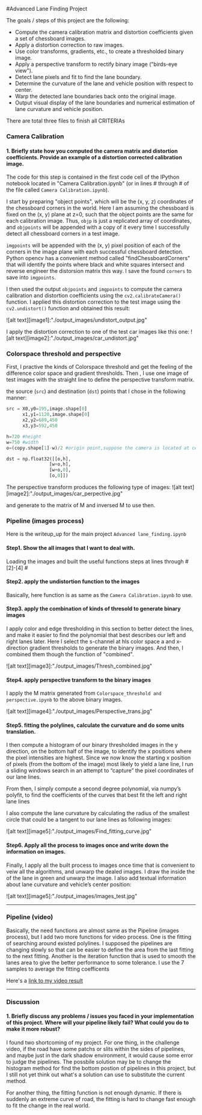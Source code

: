 #Advanced Lane Finding Project

The goals / steps of this project are the following:

* Compute the camera calibration matrix and distortion coefficients given a set of chessboard images.
* Apply a distortion correction to raw images.
* Use color transforms, gradients, etc., to create a thresholded binary image.
* Apply a perspective transform to rectify binary image ("birds-eye view").
* Detect lane pixels and fit to find the lane boundary.
* Determine the curvature of the lane and vehicle position with respect to center.
* Warp the detected lane boundaries back onto the original image.
* Output visual display of the lane boundaries and numerical estimation of lane curvature and vehicle position.


There are total three files to finish all CRITERIAs
### Camera Calibration

#### 1. Briefly state how you computed the camera matrix and distortion coefficients. Provide an example of a distortion corrected calibration image.

The code for this step is contained in the first code cell of the IPython notebook located in "Camera Calibration.ipynb" (or in lines # through # of the file called `Camera Calibration.ipynb`).  

I start by preparing "object points", which will be the (x, y, z) coordinates of the chessboard corners in the world. Here I am assuming the chessboard is fixed on the (x, y) plane at z=0, such that the object points are the same for each calibration image.  Thus, `objp` is just a replicated array of coordinates, and `objpoints` will be appended with a copy of it every time I successfully detect all chessboard corners in a test image.  


`imgpoints` will be appended with the (x, y) pixel position of each of the corners in the image plane with each successful chessboard detection. Python opencv has a convenient method called "findChessboardCorners" that will identify the points where black and white squares intersect and reverse engineer the distorsion matrix this way. I save the found `corners` to save into `imgpoints`.

I then used the output `objpoints` and `imgpoints` to compute the camera calibration and distortion coefficients using the `cv2.calibrateCamera()` function.  I applied this distortion correction to the test image using the `cv2.undistort()` function and obtained this result: 

![alt text][image1]:"./output_images/undistort_output.jpg"

I apply the distortion correction to one of the test car images like this one:
![alt text][image2]:"./output_images/car_undistort.jpg"


### Colorspace threshold and perspective

First, I practive the kinds of Colorspace threshold and get the feeling of the difference color space and gradient thresholds.
Then , I use one image of test images with the straight line to define the perspective transform matrix. 

the source (`src`) and destination (`dst`) points that I chose in the following manner:

```python
src = X0,y0=195,image.shape[0]
      x1,y1=1120,image.shape[0]
      x2,y2=689,450
      x3,y3=592,450

h=720 #height
w=750 #width
o=(copy.shape[1]-w)/2 #origin point,suppose the camera is located at center

dst = np.float32([[o,h],
                [w+o,h],
                [w+o,0],
                [o,0]])
```

The perspective transform produces the following type of images:
![alt text][image2]:"./output_images/car_perpective.jpg"

and generate to the matrix of M and inversed M to use then.


### Pipeline (images process)

Here is the writeup_up for the main project `Advanced lane_finding.ipynb`

#### Step1. Show the all images that I want to deal with.

Loading the images and built the useful functions steps at lines through # [2]-[4] #

#### Step2. apply the undistortion function to the images

Basically, here function is as same as the `Camera Calibration.ipynb` to use.

#### Step3. apply the combination of kinds of thresold to generate binary images

I apply color and edge thresholding in this section to better detect the lines, and make it easier to find the polynomial that best describes our left and right lanes later. Here I select the s-channel at hls color space a and x-direction gradient thresholds to generate the binary images. And then, I combined them though the function of "combined".

![alt text][image3]:"./output_images/Thresh_combined.jpg"

#### Step4. apply perspective transform to the binary images

I apply the M matrix generated from `Colorspace_threshold and perspective.ipynb` to the above binary images.

![alt text][image4]:"./output_images/Perspective_trans.jpg"


#### Step5. fitting the polylines, calculate the curvature and do some units translation.

I then compute a histogram of our binary thresholded images in the y direction, on the bottom half of the image, to identify the x positions where the pixel intensities are highest. Since we now know the starting x position of pixels (from the bottom of the image) most likely to yield a lane line, I run a sliding windows search in an attempt to “capture” the pixel coordinates of our lane lines.

From then, I simply compute a second degree polynomial, via numpy’s polyfit, to find the coefficients of the curves that best fit the left and right lane lines

I also compute the lane curvature by calculating the radius of the smallest circle that could be a tangent to our lane lines as following images:

![alt text][image5]:"./output_images/Find_fitting_curve.jpg"

#### Step6. Apply all the process to images once and write down the information on images.

Finally, I apply all the built process to images once time that is convenient to veiw all the algorithms, and unwarp the dealed images. I draw the inside the of the lane in green and unwarp the image. I also add textual information about lane curvature and vehicle’s center position:


![alt text][image5]:"./output_images/images_test.jpg"

---

### Pipeline (video)

Basically, the need functions are almost same as the Pipeline (images process), but I add two more functions for video process.
One is the fitting of searching around existed polylines. I supposed the pipelines are changing slowly so that can be easier to define the area from the last fitting to the next fitting.
Another is the iteration function that is used to smooth the lanes area to give the better performance to some tolerance. I use the 7 samples to average the fitting coefficents

Here's a [link to my video result](.Output_video//project_video.mp4)

---

### Discussion

#### 1. Briefly discuss any problems / issues you faced in your implementation of this project.  Where will your pipeline likely fail?  What could you do to make it more robust?

I found two shortcoming of my project.
For one thing, in the challenge video, if the road have some patchs or slits within the sides of pipelines, and maybe just in the dark shadow environment, it would cause some error to judge the pipelines. The possbile solution may be to change the histogram method for find the bottom postion of pipelines in this project, but I still not yet think out what's a solution can use to substitute the current method.

For another thing, the fitting function is not enough dynamic. If there is suddenly an extreme curve of road, the fitting is hard to change fast enough to fit the change in the real world.
